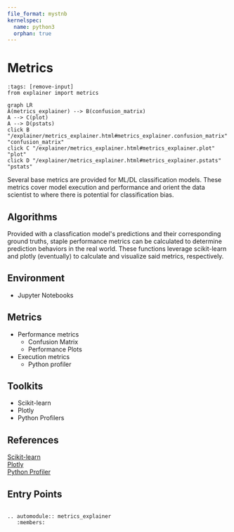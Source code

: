 ```yaml
---
file_format: mystnb
kernelspec:
  name: python3
  orphan: true
---
```

# Metrics

```{code-cell} python3
:tags: [remove-input]
from explainer import metrics
```

```{mermaid}
graph LR
A(metrics_explainer) --> B(confusion_matrix)
A --> C(plot)
A --> D(pstats)
click B "/explainer/metrics_explainer.html#metrics_explainer.confusion_matrix" "confusion_matrix"
click C "/explainer/metrics_explainer.html#metrics_explainer.plot" "plot"
click D "/explainer/metrics_explainer.html#metrics_explainer.pstats" "pstats"
```

Several base metrics are provided for ML/DL classification models. These metrics cover model execution and performance and orient the data scientist to where there is potential for classification bias.

## Algorithms
Provided with a classfication model's predictions and their corresponding ground truths, staple performance metrics can be calculated to determine prediction behaviors in the real world. These functions leverage scikit-learn and plotly (eventually) to calculate and visualize said metrics, respectively.

## Environment
- Jupyter Notebooks

## Metrics
- Performance metrics
  - Confusion Matrix
  - Performance Plots
- Execution metrics
  - Python profiler

## Toolkits
- Scikit-learn
- Plotly
- Python Profilers

## References

[Scikit-learn](https://github.com/scikit-learn/scikit-learn)\
[Plotly](https://github.com/plotly)\
[Python Profiler](https://github.com/python/cpython/blob/main/Lib/cProfile.py)

## Entry Points

```{eval-rst}

.. automodule:: metrics_explainer
   :members:

```
